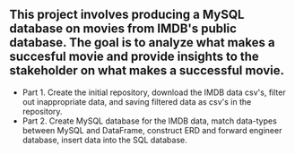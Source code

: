## This project involves producing a MySQL database on movies from IMDB's public database. The goal is to analyze what makes a succesful movie and provide insights to the stakeholder on what makes a successful movie.
- Part 1. Create the initial repository, download the IMDB data csv's, filter out inappropriate data, and saving filtered data as csv's in the repository. 
- Part 2. Create MySQL database for the IMDB data, match data-types between MySQL and DataFrame, construct ERD and forward engineer database, insert data into the SQL database.
